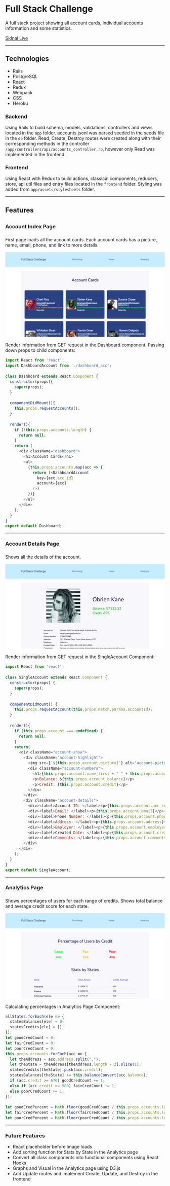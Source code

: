# Full Stack Challenge

A full stack project showing all account cards, individual accounts information and some statistics.

[Sidnal Live](https://sidnal.herokuapp.com/#/)

------
## Technologies

* Rails
* PostgreSQL
* React
* Redux
* Webpack
* CSS
* Heroku

### Backend
Using Rails to build schema, models, validations, controllers and views located in the `app` folder.
accounts.jsonl was parsed seeded in the seeds file in the `db` folder. Read, Create, Destroy routes were created along with their corresponding methods in the controller `/app/controllers/api/accounts_controller.rb`, however only Read was implemented in the frontend.

### Frontend
Using React with Redux to build actions, classical components, reducers, store, api util files and entry files located in the `frontend` folder. Styling was added from `app/assets/stylesheets` folder.

------
## Features
##
### Account Index Page
###
First page loads all the account cards. Each account cards has a picture, name, email, phone, and link to more details.

![account index page](https://github.com/hongchris96/sidnal_accounts/blob/main/app/assets/images/account_index.png)

Render information from GET request in the Dashboard component. Passing down props to child components:
```javascript
import React from 'react';
import DashboardAccount from './dashboard_acc';

class Dashboard extends React.Component {
  constructor(props){
    super(props);
  }

  componentDidMount(){
    this.props.requestAccounts();
  }

  render(){
    if (!this.props.accounts.length) {
      return null;
    }
    return (
      <div className="dashboard">
        <h1>Account Cards</h1>
        <ul>
          {this.props.accounts.map(acc => {
            return (<DashboardAccount
              key={acc.acc_id}
              account={acc}
            />)
          })}
        </ul>
      </div>
    );
  }
}
export default Dashboard;
```

------
### Account Details Page
###
Shows all the details of the account.

![account show page](https://github.com/hongchris96/sidnal_accounts/blob/main/app/assets/images/account_show.png)

Render information from GET request in the SingleAccount Component:
```javascript
import React from 'react';

class SingleAccount extends React.Component {
  constructor(props) {
    super(props);
  }

  componentDidMount() {
    this.props.requestAccount(this.props.match.params.accountId);
  }

  render(){
    if (this.props.account === undefined) {
      return null;
    }
    return(
      <div className="account-show">
        <div className="account-highlight">
          <img src={`${this.props.account.picture}`} alt="account-picture" />
          <div className="account-numbers">
            <h1>{this.props.account.name_first + " " + this.props.account.name_last}</h1>
            <p>Balance: ${this.props.account.balance}</p>
            <p>Credit: {this.props.account.credit}</p>
          </div>
        </div>
        <div className="account-details">
          <div><label>Account ID: </label><p>{this.props.account.acc_id}</p></div>
          <div><label>Email: </label><p>{this.props.account.email}</p></div>
          <div><label>Phone Number: </label><p>{this.props.account.phone}</p></div>
          <div><label>Address: </label><p>{this.props.account.address}</p></div>
          <div><label>Employer: </label><p>{this.props.account.employer}</p></div>
          <div><label>Created Date: </label><p>{this.props.account.created}</p></div>
          <div><label>Comments: </label><p>{this.props.account.comments}</p></div>
        </div>
      </div>
    );
  }
}
export default SingleAccount;
```
------

### Analytics Page
###
Shows percentages of users for each range of credits.
Shows total balance and average credit score for each state.

![analytics page](https://github.com/hongchris96/sidnal_accounts/blob/main/app/assets/images/account_analytics.png)

Calculating percentages in Analytics Page Component:
```javascript
allStates.forEach(ele => {
  statesBalances[ele] = 0;
  statesCredits[ele] = [];
});
let goodCredCount = 0;
let fairCredCount = 0;
let poorCredCount = 0;
this.props.accounts.forEach(acc => {
  let theAddress = acc.address.split(",");
  let theState = theAddress[theAddress.length - 2].slice(1);
  statesCredits[theState].push(acc.credit);
  statesBalances[theState] += this.balanceConvert(acc.balance);
  if (acc.credit >= 670) goodCredCount += 1;
  else if (acc.credit >= 580) fairCredCount += 1;
  else poorCredCount += 1;
});

let goodCredPercent = Math.floor(goodCredCount / this.props.accounts.length * 100);
let fairCredPercent = Math.floor(fairCredCount / this.props.accounts.length * 100);
let poorCredPercent = Math.floor(poorCredCount / this.props.accounts.length * 100);
```
------
### Future Features

* React placeholder before image loads
* Add sorting function for Stats by State in the Analytics page
* Convert all class components into functional components using React Hooks
* Graphs and Visual in the Analytics page using D3.js
* Add Update routes and implement Create, Update, and Destroy in the frontend
